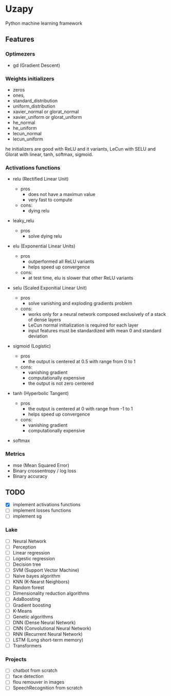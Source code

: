 # Uzapy

Python machine learning framework

## Features

### Optimezers

- gd (Gradient Descent)

### Weights initializers

- zeros
- ones,
- standard_distribution
- uniform_distribution
- xavier_normal or glorat_normal
- xavier_uniform or glorat_uniform
- he_normal
- he_uniform
- lecun_normal
- lecun_uniform

he initializers are good with ReLU and it variants, LeCun with SELU and Glorat with linear, tanh, softmax, sigmoid.

### Activations functions

- relu (Rectified Linear Unit)
  - pros
    - does not have a maximun value
    - very fast to compute
  - cons:
    - dying relu

- leaky_relu
  - pros
    - solve dying relu

- elu (Exponential Linear Units)
  - pros
    - outperformed all ReLU variants
    - helps speed up convergence
  - cons:
    - at test time, elu is slower that other ReLU variants

- selu (Scaled Exponitial Linear Unit)
  - pros
    - solve vanishing and exploding gradients problem
  - cons:
    - works only for a neural network composed exclusively of a stack of dense layers
    - LeCun normal initialization is required for each layer
    - input features must be standardized with mean 0 and standard deviation

- sigmoid (Logistic)
  - pros
    - the output is centered at 0.5 with range from 0 to 1
  - cons:
    - vanishing gradient
    - computationally expensive
    - the output is not zero centered
  
- tanh (Hyperbolic Tangent)
  - pros
    - the output is centered at 0 with range from -1 to 1
    - helps speed up convergence
  - cons:
    - vanishing gradient
    - computationally expensive

- softmax

### Metrics

- mse (Mean Squared Error)
- Binary crossentropy / log loss
- Binary accuracy

## TODO

- [x] implement activations functions
- [ ] implement losses functions
- [ ] implement sg

### Lake

- [ ] Neural Network
- [ ] Perception
- [ ] Linear regression
- [ ] Logestic regression
- [ ] Decision tree
- [ ] SVM (Support Vector Machine)
- [ ] Naive bayes algorithm
- [ ] KNN (K-Nearst Neighbors)
- [ ] Random forest
- [ ] Dimensionality reduction algorithms
- [ ] AdaBoosting
- [ ] Gradient boosting
- [ ] K-Means
- [ ] Genetic algorithms
- [ ] DNN (Dense Neural Network)
- [ ] CNN (Convolutional Neural Network)
- [ ] RNN (Recurrent Neural Network)
- [ ] LSTM (Long short-term memory)
- [ ] Transformers

### Projects

- [ ] chatbot from scratch
- [ ] face detection
- [ ] flou remouver in images
- [ ] SpeechRecognition from scratch
